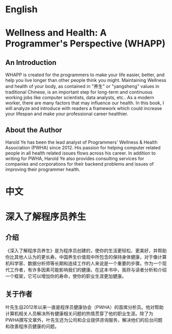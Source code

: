 # English
# Wellness and Health: A Programmer's Perspective (WHAPP)

## An Introduction
WHAPP is created for the programmers to make your life easier, better, and help you live longer than other people think you might. Maintaining Wellness and health of your body, as contained in "养生" or "yangsheng" values in traditional Chinese, is an important step for long-term and continuous working jobs like computer scientists, data analysts, etc.. As a modern worker, there are many factors that may influence our health. In this book, I will analyze and introduce with readers a framework which could increase your lifespan and make your professional career healthier.

## About the Author
Harold Ye has been the lead analyst of Programmers' Wellness & Health Association (PWHA) since 2012. His passion for helping computer related people in all health related issues flows across his career. In addition to writing for PWHA, Harold Ye also provides consulting services for companies and corporations for their backend problems and issues of improving their programmer health.

# 中文
# 深入了解程序员养生

## 介绍
《深入了解程序员养生》是为程序员创建的，使你的生活更轻松、更美好，并帮助你比其他人认为的更长寿。中国养生价值观中所包含的保持身体健康，对于像计算机科学家、数据分析师等长期和连续工作的人来说是一个重要的步骤。作为一个现代工作者，有许多因素可能影响我们的健康。在这本书中，我将与读者分析和介绍一个框架，它可以增加你的寿命，使你的职业生涯更加健康。

## 关于作者
叶先生自2012年以来一直是程序员健康协会（PWHA）的首席分析员。他对帮助计算机相关人员解决所有健康相关问题的热情贯穿了他的职业生涯。除了为PWHA撰写文章外，叶先生还为公司和企业提供咨询服务，解决他们的后台问题和改善程序员健康的问题。
